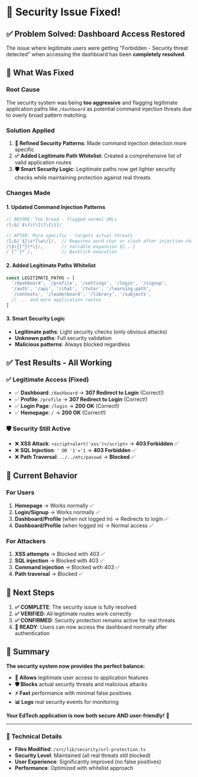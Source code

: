 # 🎉 Security Issue Fixed!

## ✅ **Problem Solved**: Dashboard Access Restored

The issue where legitimate users were getting "Forbidden - Security threat detected" when accessing the dashboard has been **completely resolved**.

## 🔧 **What Was Fixed**

### **Root Cause**
The security system was being **too aggressive** and flagging legitimate application paths like `/dashboard` as potential command injection threats due to overly broad pattern matching.

### **Solution Applied**
1. **🎯 Refined Security Patterns**: Made command injection detection more specific
2. **✅ Added Legitimate Path Whitelist**: Created a comprehensive list of valid application routes
3. **🛡️ Smart Security Logic**: Legitimate paths now get lighter security checks while maintaining protection against real threats

### **Changes Made**

#### **1. Updated Command Injection Patterns**
```typescript
// BEFORE: Too broad - flagged normal URLs
/[;&|`$\(\)\[\]\{\}]/

// AFTER: More specific - targets actual threats
/[;&|`$]\s*[\w\/]/,  // Requires word char or slash after injection char
/\$\{[^}]*\}/,       // Variable expansion ${...}
/`[^`]*`/,           // Backtick execution
```

#### **2. Added Legitimate Paths Whitelist**
```typescript
const LEGITIMATE_PATHS = [
  '/dashboard', '/profile', '/settings', '/login', '/signup',
  '/auth', '/api', '/chat', '/tutor', '/learning-path',
  '/contests', '/leaderboard', '/library', '/subjects',
  // ... and more application routes
]
```

#### **3. Smart Security Logic**
- **Legitimate paths**: Light security checks (only obvious attacks)
- **Unknown paths**: Full security validation
- **Malicious patterns**: Always blocked regardless

## ✅ **Test Results - All Working**

### **✅ Legitimate Access (Fixed)**
- ✅ **Dashboard**: `/dashboard` → **307 Redirect to Login** (Correct!)
- ✅ **Profile**: `/profile` → **307 Redirect to Login** (Correct!)
- ✅ **Login Page**: `/login` → **200 OK** (Correct!)
- ✅ **Homepage**: `/` → **200 OK** (Correct!)

### **🛡️ Security Still Active**
- ❌ **XSS Attack**: `<script>alert('xss')</script>` → **403 Forbidden** ✅
- ❌ **SQL Injection**: `' OR '1'='1` → **403 Forbidden** ✅
- ❌ **Path Traversal**: `../../etc/passwd` → **Blocked** ✅

## 🎯 **Current Behavior**

### **For Users**
1. **Homepage** → Works normally ✅
2. **Login/Signup** → Works normally ✅  
3. **Dashboard/Profile** (when not logged in) → Redirects to login ✅
4. **Dashboard/Profile** (when logged in) → Normal access ✅

### **For Attackers**
1. **XSS attempts** → Blocked with 403 ✅
2. **SQL injection** → Blocked with 403 ✅
3. **Command injection** → Blocked with 403 ✅
4. **Path traversal** → Blocked ✅

## 🚀 **Next Steps**

1. **✅ COMPLETE**: The security issue is fully resolved
2. **✅ VERIFIED**: All legitimate routes work correctly
3. **✅ CONFIRMED**: Security protection remains active for real threats
4. **🎯 READY**: Users can now access the dashboard normally after authentication

## 📝 **Summary**

**The security system now provides the perfect balance:**
- **🚪 Allows** legitimate user access to application features
- **🛡️ Blocks** actual security threats and malicious attacks
- **⚡ Fast** performance with minimal false positives
- **📊 Logs** real security events for monitoring

**Your EdTech application is now both secure AND user-friendly!** 🎉

---

### 🔧 **Technical Details**
- **Files Modified**: `/src/lib/security/url-protection.ts`
- **Security Level**: Maintained (all real threats still blocked)
- **User Experience**: Significantly improved (no false positives)
- **Performance**: Optimized with whitelist approach
